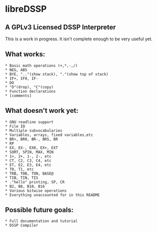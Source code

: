 # libreDSSP
## A GPLv3 Licensed DSSP Interpreter

This is a work in progress. It isn't complete enough to be very useful yet.

## What works:
	* Basic math operations (+,*,-,/)
	* NEG, ABS
	* BYE, ".."(show stack), "."(show top of stack)
	* IF+, IF0, IF-
	* DO
	* "D"(drop), "C"(copy)
	* Function declarations
	* [comments]

## What doesn't work yet:
	* GNU readline support
	* File IO
	* Multiple subvocabularies
	* Variables, arrays, fixed variables,etc
	* BR+, BR0, BR-, BRS, BR
	* RP
	* EX, EX-, EX0, EX+, EXT
	* SORT, SPIN, MAX, MIN
	* 1+, 2+, 1-, 2-, etc
	* CT, C2, C3, C4, etc
	* ET, E2, E3, E4, etc
	* T0, T1, etc
	* TRB, TOB, TON, BASE@
	* TIB, TIN, TIS
	* ."hello" printing, SP, CR
	* B2, B8, B10, B16
	* Various bitwise operations
	* Everything unaccounted for in this README

## Possible future goals:
	* Full documentation and tutorial
	* DSSP Compiler
